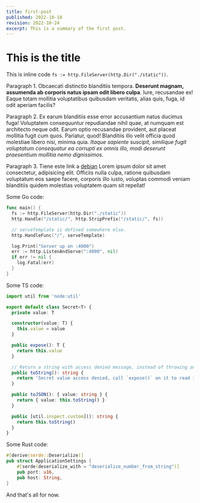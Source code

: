 ```yaml
---
title: first-post
published: 2022-10-18
revision: 2022-10-24
excerpt: This is a summary of the first post.
---
```


# This is the title

This is inline code `fs := http.FileServer(http.Dir("./static"))`.

Paragraph 1. Obcaecati distinctio blanditiis tempora. **Deserunt magnam, assumenda ab corporis natus ipsam odit libero culpa**. Iure, recusandae ex! Eaque totam mollitia voluptatibus quibusdam veritatis, alias quis, fuga, id odit aperiam facilis?

Paragraph 2. Ex earum blanditiis esse error accusantium natus ducimus fuga! Voluptatem consequuntur repudiandae nihil quae, at numquam est architecto neque odit. Earum optio recusandae provident, aut placeat mollitia fugit cum quos. Pariatur, quod! Blanditiis illo velit officia quod molestiae libero nisi, minima quia. _Itaque sapiente suscipit, similique fugit voluptatum consequatur ea corrupti ex omnis illo, modi deserunt praesentium mollitia nemo dignissimos_.

Paragraph 3. Tiene este link a [debian](https://debian.org) Lorem ipsum dolor sit amet consectetur, adipisicing elit. Officiis nulla culpa, ratione quibusdam voluptatum eos saepe facere, corporis illo iusto, voluptas commodi veniam blanditiis quidem molestias voluptatem quam sit repellat!

Some Go code:

```go
func main() {
  fs := http.FileServer(http.Dir("./static"))
  http.Handle("/static/", http.StripPrefix("/static/", fs))

  // serveTemplate is defined somewhere else.
  http.HandleFunc("/", serveTemplate)

  log.Print("Server up on :4000")
  err := http.ListenAndServe(":4000", nil)
  if err != nil {
    log.Fatal(err)
  }
}
```

Some TS code:

```typescript
import util from 'node:util'

export default class Secret<T> {
  private value: T

  constructor(value: T) {
    this.value = value
  }

  public expose(): T {
    return this.value
  }

  // Return a string with access denied message, instead of throwing an error.
  public toString(): string {
    return 'Secret value access denied, call `expose()` on it to read it.'
  }

  public toJSON(): { value: string } {
    return { value: this.toString() }
  }

  public [util.inspect.custom](): string {
    return this.toString()
  }
}
```

Some Rust code:

```rust
#[derive(serde::Deserialize)]
pub struct ApplicationSettings {
    #[serde(deserialize_with = "deserialize_number_from_string")]
    pub port: u16,
    pub host: String,
}
```

And that's all for now.
